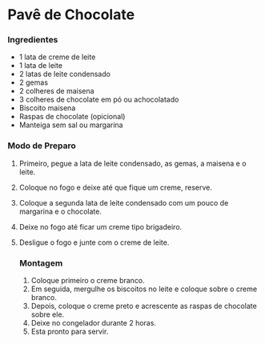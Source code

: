 # Pavê de Chocolate

### Ingredientes

- 1 lata de creme de leite
- 1 lata de leite
- 2 latas de leite condensado
- 2 gemas
- 2 colheres de maisena
- 3 colheres de chocolate em pó ou achocolatado
- Biscoito maisena
- Raspas de chocolate (opicional)
- Manteiga sem sal ou margarina

### Modo de Preparo

1. Primeiro, pegue a lata de leite condensado, as gemas, a maisena e o leite.

2. Coloque no fogo e deixe até que fique um creme, reserve.

3. Coloque a segunda lata de leite condensado com um pouco de margarina e o chocolate.

4. Deixe no fogo até ficar um creme tipo brigadeiro.

5. Desligue o fogo e junte com o creme de leite.

   

   ### Montagem

   1. Coloque primeiro o creme branco.
   2. Em seguida, mergulhe os biscoitos no leite e coloque sobre o creme branco.
   3. Depois, coloque o creme preto e acrescente as raspas de chocolate sobre ele.
   4. Deixe no congelador durante 2 horas.
   5. Esta pronto para servir.

   


